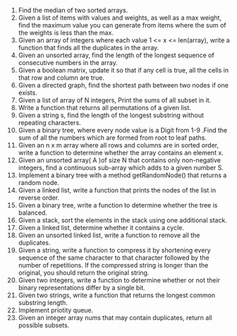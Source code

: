 1. Find the median of two sorted arrays.
2. Given a list of items with values and weights, as well as a max weight, find the maximum value you can generate from items where the sum of the weights is less than the max.
3. Given an array of integers where each value 1 <= x <= len(array), write a function that finds all the duplicates in the array.
4. Given an unsorted array, find the length of the longest sequence of consecutive numbers in the array.
5. Given a boolean matrix, update it so that if any cell is true, all the cells in that row and column are true.
6. Given a directed graph, find the shortest path between two nodes if one exists.
7. Given a list of array of N integers, Print the sums of all subset in it.
8. Write a function that returns all permutations of a given list.
9. Given a string s, find the length of the longest substring without repeating characters.
10. Given a binary tree, where every node value is a Digit from 1-9 .Find the sum of all the numbers which are formed from root to leaf paths.
11. Given an n x m array where all rows and columns are in sorted order, write a function to determine whether the array contains an element x.
12. Given an unsorted array( A )of size N that contains only non-negative integers, find a continuous sub-array which adds to a given number S.
13. Implement a binary tree with a method getRandomNode() that returns a random node.
14. Given a linked list, write a function that prints the nodes of the list in reverse order.
15. Given a binary tree, write a function to determine whether the tree is balanced.
16. Given a stack, sort the elements in the stack using one additional stack.
17. Given a linked list, determine whether it contains a cycle.
18. Given an unsorted linked list, write a function to remove all the duplicates.
19. Given a string, write a function to compress it by shortening every sequence of the same character to that character followed by the number of repetitions. If the compressed string is longer than the original, you should return the original string.
20. Given two integers, write a function to determine whether or not their binary representations differ by a single bit.
21. Given two strings, write a function that returns the longest common substring length.
22. Implement priotity queue.
23. Given an integer array nums that may contain duplicates, return all possible subsets.